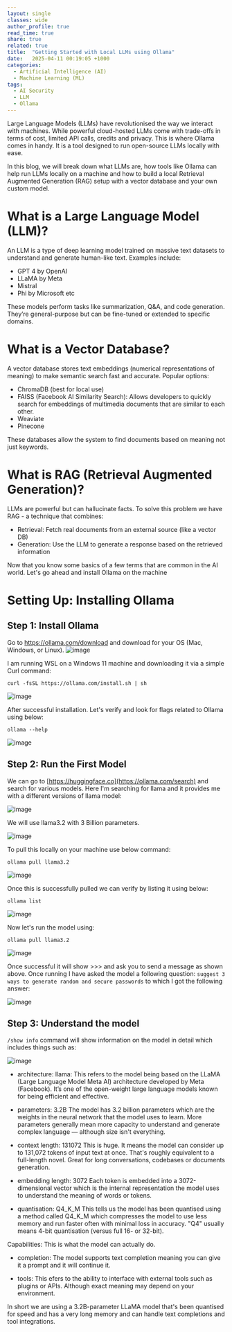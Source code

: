 ```yaml
---
layout: single
classes: wide
author_profile: true
read_time: true
share: true
related: true
title:  "Getting Started with Local LLMs using Ollama"
date:   2025-04-11 00:19:05 +1000
categories:
  - Artificial Intelligence (AI)
  - Machine Learning (ML)
tags:
  - AI Security
  - LLM
  - Ollama
---
```


Large Language Models (LLMs) have revolutionised the way we interact with machines. While powerful cloud-hosted LLMs come with trade-offs in terms of cost, limited API calls, credits and privacy. This is where Ollama comes in handy. It is a tool designed to run open-source LLMs locally with ease.

In this blog, we will break down what LLMs are, how tools like Ollama can help run LLMs locally on a machine and how to build a local Retrieval Augmented Generation (RAG) setup with a vector database and your own custom model.

# What is a Large Language Model (LLM)?

An LLM is a type of deep learning model trained on massive text datasets to understand and generate human-like text. Examples include:
 - GPT 4 by OpenAI
 - LLaMA by Meta
 - Mistral
 - Phi by Microsoft etc

These models perform tasks like summarization, Q&A, and code generation. They’re general-purpose but can be fine-tuned or extended to specific domains.

# What is a Vector Database?
A vector database stores text embeddings (numerical representations of meaning) to make semantic search fast and accurate.
Popular options:
- ChromaDB (best for local use)
- FAISS (Facebook AI Similarity Search): Allows developers to quickly search for embeddings of multimedia documents that are similar to each other.
- Weaviate 
- Pinecone

These databases allow the system to find documents based on meaning not just keywords.

# What is RAG (Retrieval Augmented Generation)?

LLMs are powerful but can hallucinate facts. To solve this problem we have RAG - a technique that combines:
 - Retrieval: Fetch real documents from an external source (like a vector DB)
 - Generation: Use the LLM to generate a response based on the retrieved information

Now that you know some basics of a few terms that are common in the AI world. Let's go ahead and install Ollama on the machine

# Setting Up: Installing Ollama

## Step 1: Install Ollama

Go to https://ollama.com/download and download for your OS (Mac, Windows, or Linux).
![image](https://github.com/user-attachments/assets/316ab9be-8fed-46b2-ab33-822947b5e3de)

I am running WSL on a Windows 11 machine and downloading it via a simple Curl command:

`curl -fsSL https://ollama.com/install.sh | sh`

![image](https://github.com/user-attachments/assets/67e85a92-0b0a-4ca8-86b7-c43cb10a5cad)

After successful installation. Let's verify and look for flags related to Ollama using below:

``` ollama --help ```

![image](https://github.com/user-attachments/assets/238311f1-192b-4659-bfcb-c81870844847)

## Step 2: Run the First Model

We can go to [https://huggingface.co](https://ollama.com/search) and search for various models. Here I'm searching for llama and it provides me with a different versions of llama model:

![image](https://github.com/user-attachments/assets/7c04d20e-d19b-4b76-9132-4ca9cb3475a7)

We will use llama3.2 with 3 Billion parameters.

![image](https://github.com/user-attachments/assets/3d5eaafc-0bc8-46a0-ac23-198c1d86f795)

To pull this locally on your machine use below command:

`ollama pull llama3.2`

![image](https://github.com/user-attachments/assets/e145a742-60c1-4d52-8543-711dabf0bc79)

Once this is successfully pulled we can verify by listing it using below:

`ollama list`

![image](https://github.com/user-attachments/assets/ae45affa-0d39-400c-926e-38c5153267fe)

Now let's run the model using:

`ollama pull llama3.2`

![image](https://github.com/user-attachments/assets/0783f8b5-e7f9-44d7-ab8a-df31710bd6b0)

Once successful it will show >>> and ask you to send a message as shown above. Once running I have asked the model a following question:
 `suggest 3 ways to generate random and secure passwords` to which I got the following answer:
 
![image](https://github.com/user-attachments/assets/34e3cec7-1563-4872-9eb2-c3823a408457)

## Step 3: Understand the model

`/show info` command will show information on the model in detail which includes things such as:

![image](https://github.com/user-attachments/assets/454e57c1-feb1-459c-986d-dcbf16f3ec76)

- architecture: llama:
  This refers to the model being based on the LLaMA (Large Language Model Meta AI) architecture developed by Meta (Facebook). It’s one of the open-weight large language models known for being efficient and effective.

- parameters: 3.2B
The model has 3.2 billion parameters which are the weights in the neural network that the model uses to learn. More parameters generally mean more capacity to understand and generate complex language — although size isn't everything.

- context length: 131072
This is huge. It means the model can consider up to 131,072 tokens of input text at once. That's roughly equivalent to a full-length novel. Great for long conversations, codebases or documents generation.

- embedding length: 3072
Each token is embedded into a 3072-dimensional vector which is the internal representation the model uses to understand the meaning of words or tokens.

- quantisation: Q4_K_M
This tells us the model has been quantised using a method called Q4_K_M which compresses the model to use less memory and run faster often with minimal loss in accuracy. "Q4" usually means 4-bit quantisation (versus full 16- or 32-bit).

Capabilities: This is what the model can actually do.
- completion: The model supports text completion meaning you can give it a prompt and it will continue it.

- tools: This efers to the ability to interface with external tools such as plugins or APIs. Although exact meaning may depend on your environment.

In short we are using a 3.2B-parameter LLaMA model that's been quantised for speed and has a very long memory and can handle text completions and tool integrations.


